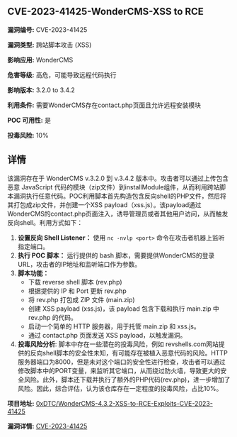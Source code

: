 ## CVE-2023-41425-WonderCMS-XSS to RCE

**漏洞编号:** CVE-2023-41425

**漏洞类型:** 跨站脚本攻击 (XSS)

**影响应用:** WonderCMS

**危害等级:** 高危，可能导致远程代码执行

**影响版本:** 3.2.0 to 3.4.2

**利用条件:** 需要WonderCMS存在contact.php页面且允许远程安装模块

**POC 可用性:** 是

**投毒风险:** 10%

## 详情

该漏洞存在于 WonderCMS v.3.2.0 到 v.3.4.2 版本中。攻击者可以通过上传包含恶意 JavaScript 代码的模块（zip文件）到installModule组件，从而利用跨站脚本漏洞执行任意代码。POC利用脚本首先构造包含反向shell的PHP文件，然后将其打包成zip文件，并创建一个XSS payload（xss.js）。该payload通过WonderCMS的contact.php页面注入，诱导管理员或者其他用户访问，从而触发反向shell。利用方式如下：

1.  **设置反向 Shell Listener：** 使用 `nc -nvlp <port>` 命令在攻击者机器上监听指定端口。
2.  **执行 POC 脚本：** 运行提供的 bash 脚本，需要提供WonderCMS的登录URL，攻击者的IP地址和监听端口作为参数。
3.  **脚本功能：**
    *   下载 reverse shell 脚本 (rev.php)
    *   根据提供的 IP 和 Port 更新 rev.php
    *   将 rev.php 打包成 ZIP 文件 (main.zip)
    *   创建 XSS payload (xss.js)，该 payload 包含下载和执行 main.zip 中 rev.php 的代码。
    *   启动一个简单的 HTTP 服务器，用于托管 main.zip 和 xss.js。
    *   通过 contact.php 页面发送 XSS payload，以触发漏洞。
4. **投毒风险分析**: 脚本中存在一些潜在的投毒风险，例如 revshells.com网站提供的反向shell脚本的安全性未知，有可能存在被植入恶意代码的风险。HTTP服务器端口为8000，但是未对这个端口的安全性进行检查，攻击者可以通过修改脚本中的PORT变量，来监听其它端口，从而绕过防火墙，导致更大的安全风险。此外，脚本还下载并执行了额外的PHP代码(rev.php)，进一步增加了风险。因此，综合评估，认为该仓库存在一定程度的投毒风险，占比10%。

**项目地址:** [0xDTC/WonderCMS-4.3.2-XSS-to-RCE-Exploits-CVE-2023-41425](https://github.com/0xDTC/WonderCMS-4.3.2-XSS-to-RCE-Exploits-CVE-2023-41425)

**漏洞详情:** [CVE-2023-41425](https://nvd.nist.gov/vuln/detail/CVE-2023-41425)